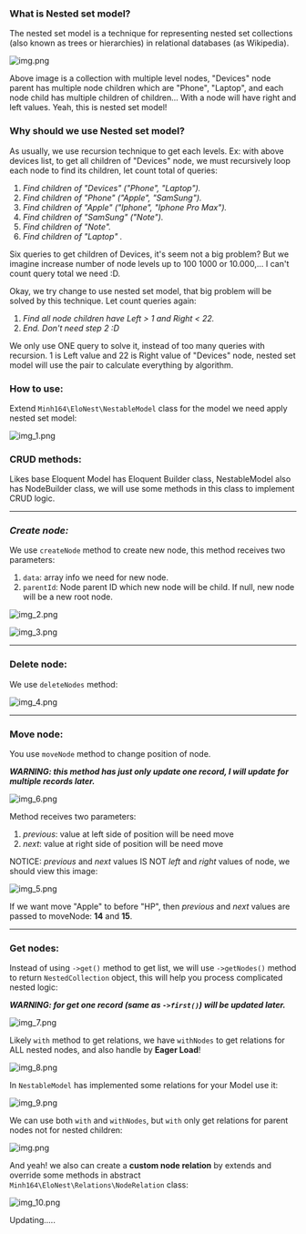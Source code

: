 ### **What is Nested set model?**

The nested set model is a technique for representing nested set collections (also known as trees or hierarchies) in relational databases (as Wikipedia).

![img.png](images/img.png)

Above image is a collection with multiple level nodes, "Devices" node parent has multiple node children which are "Phone", "Laptop", and each node child has multiple children of children... With a node will have right and left values. Yeah, this is nested set model!


### **Why should we use Nested set model?**

As usually, we use recursion technique to get each levels. Ex: with above devices list, to get all children of "Devices" node, we must recursively loop each node to find its children, let count total of queries:
1. _Find children of "Devices" ("Phone", "Laptop")._
2. _Find children of "Phone" ("Apple", "SamSung")._
3. _Find children of "Apple" ("Iphone", "Iphone Pro Max")._
4. _Find children of "SamSung" ("Note")._
5. _Find children of "Note"._
6. _Find children of "Laptop" ._

Six queries to get children of Devices, it's seem not a big problem? But we imagine increase number of node levels up to 100 1000 or 10.000,... I can't count query total we need :D.

Okay, we try change to use nested set model, that big problem will be solved by this technique. Let count queries again:
1. _Find all node children have Left > 1 and Right < 22._
2. _End. Don't need step 2 :D_

We only use ONE query to solve it, instead of too many queries with recursion. 1 is Left value and 22 is Right value of "Devices" node, nested set model will use the pair to calculate everything by algorithm.

### **How to use:**

Extend `Minh164\EloNest\NestableModel` class for the model we need apply nested set model:

![img_1.png](images/img_1.png)


### **CRUD methods:**

Likes base Eloquent Model has Eloquent Builder class, NestableModel also has NodeBuilder class, we will use some methods in this class to implement CRUD logic.

---
### _Create node:_

We use `createNode` method to create new node, this method receives two parameters:
1. `data`: array info we need for new node.
2. `parentId`: Node parent ID which new node will be child. If null, new node will be a new root node.

![img_2.png](images/img_2.png)

![img_3.png](images/img_3.png)

---
### **Delete node:**

We use `deleteNodes` method:

![img_4.png](images/img_4.png)

---
### **Move node:**

You use `moveNode` method to change position of node.

_**WARNING: this method has just only update one record, I will update for multiple records later.**_

![img_6.png](images/img_6.png)

Method receives two parameters:
1. _previous_: value at left side of position will be need move
2. _next_: value at right side of position will be need move

NOTICE: _previous_ and _next_ values IS NOT _left_ and _right_ values of node, we should view this image:

![img_5.png](images/img_5.png)

If we want move "Apple" to before "HP", then _previous_ and _next_ values are passed to moveNode: **14** and **15**.

---
### **Get nodes:**

Instead of using `->get()` method to get list, we will use `->getNodes()` method to return `NestedCollection` object, this will help you process complicated nested logic:

_**WARNING: for get one record (same as `->first()`) will be updated later.**_

![img_7.png](images/img_7.png)

Likely `with` method to get relations, we have `withNodes` to get relations for ALL nested nodes, and also handle by **Eager Load**!

![img_8.png](images/img_8.png)

In `NestableModel` has implemented some relations for your Model use it:

![img_9.png](images/img_9.png)

We can use both `with` and `withNodes`, but `with` only get relations for parent nodes not for nested children:

![img.png](images/img11.png)

And yeah! we also can create a **custom node relation** by extends and override some methods in abstract `Minh164\EloNest\Relations\NodeRelation` class:

![img_10.png](images/img_10.png)

Updating.....








